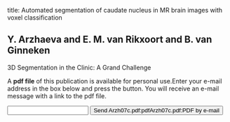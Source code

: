 title: Automated segmentation of caudate nucleus in MR brain images with voxel classification

## Y. Arzhaeva and E. M. van Rikxoort and B. van Ginneken
3D Segmentation in the Clinic: A Grand Challenge

A <b>pdf file</b> of this publication is available for personal use.Enter your e-mail address in the box below and press the button. You will receive an e-mail message with a link to the pdf file.
<form action="sender.php">  <input type="text" name="email">  <input type="submit" value="Send Arzh07c.pdf:pdfArzh07c.pdf:PDF by e-mail"></form>